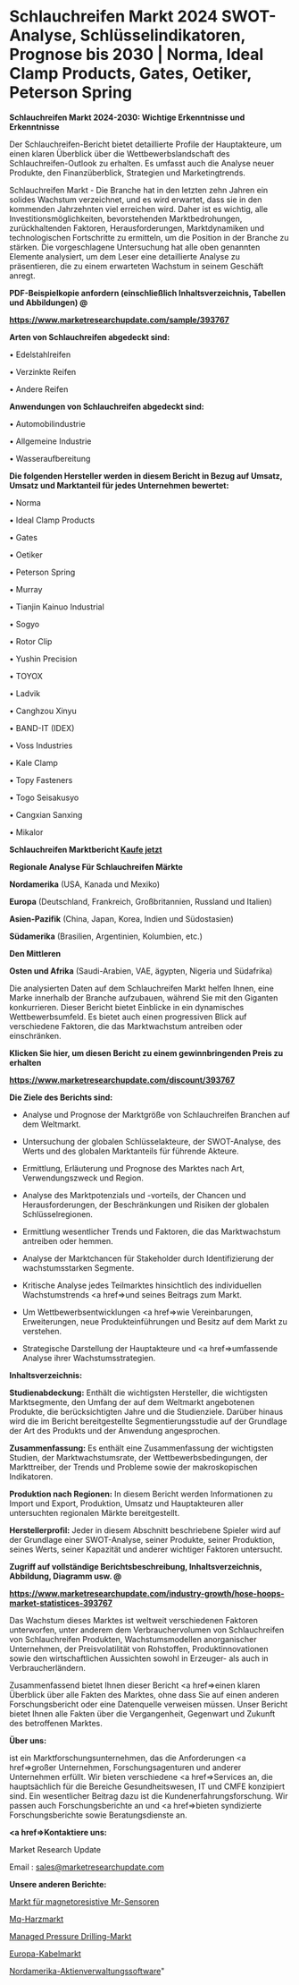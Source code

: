 # Schlauchreifen Markt 2024 SWOT-Analyse, Schlüsselindikatoren, Prognose bis 2030 | Norma, Ideal Clamp Products, Gates, Oetiker, Peterson Spring

<strong>Schlauchreifen Markt 2024-2030: Wichtige Erkenntnisse und Erkenntnisse</strong>

Der Schlauchreifen-Bericht bietet detaillierte Profile der Hauptakteure, um einen klaren Überblick über die Wettbewerbslandschaft des Schlauchreifen-Outlook zu erhalten. Es umfasst auch die Analyse neuer Produkte, den Finanzüberblick, Strategien und Marketingtrends.

Schlauchreifen Markt - Die Branche hat in den letzten zehn Jahren ein solides Wachstum verzeichnet, und es wird erwartet, dass sie in den kommenden Jahrzehnten viel erreichen wird. Daher ist es wichtig, alle Investitionsmöglichkeiten, bevorstehenden Marktbedrohungen, zurückhaltenden Faktoren, Herausforderungen, Marktdynamiken und technologischen Fortschritte zu ermitteln, um die Position in der Branche zu stärken. Die vorgeschlagene Untersuchung hat alle oben genannten Elemente analysiert, um dem Leser eine detaillierte Analyse zu präsentieren, die zu einem erwarteten Wachstum in seinem Geschäft anregt.



<strong><b>PDF-Beispielkopie anfordern (einschließlich Inhaltsverzeichnis, Tabellen und Abbildungen) @ </b></strong>

<strong><a href=https://www.marketresearchupdate.com/sample/393767>

<strong>https://www.marketresearchupdate.com/sample/393767</u></a></strong></strong>



<strong>Arten von Schlauchreifen abgedeckt sind:</strong>

• Edelstahlreifen

• Verzinkte Reifen

• Andere Reifen



<strong>Anwendungen von Schlauchreifen abgedeckt sind:</strong>

• Automobilindustrie

• Allgemeine Industrie

• Wasseraufbereitung



<strong>Die folgenden Hersteller werden in diesem Bericht in Bezug auf Umsatz, Umsatz und Marktanteil für jedes Unternehmen bewertet:</strong>

• Norma

• Ideal Clamp Products

• Gates

• Oetiker

• Peterson Spring

• Murray

• Tianjin Kainuo Industrial

• Sogyo

• Rotor Clip

• Yushin Precision

• TOYOX

• Ladvik

• Canghzou Xinyu

• BAND-IT (IDEX)

• Voss Industries

• Kale Clamp

• Topy Fasteners

• Togo Seisakusyo

• Cangxian Sanxing

• Mikalor



<strong>Schlauchreifen Marktbericht <a href=https://www.marketresearchupdate.com/buynow/393767>Kaufe jetzt</a></strong>



<strong>Regionale Analyse Für Schlauchreifen Märkte</strong>



<strong>Nordamerika</strong> (USA, Kanada und Mexiko)



<strong>Europa</strong> (Deutschland, Frankreich, Großbritannien, Russland und Italien)



<strong>Asien-Pazifik</strong> (China, Japan, Korea, Indien und Südostasien)



<strong>Südamerika</strong> (Brasilien, Argentinien, Kolumbien, etc.)



<strong>Den Mittleren</strong> 

<strong>Osten und Afrika</strong> (Saudi-Arabien, VAE, ägypten, Nigeria und Südafrika)

Die analysierten Daten auf dem Schlauchreifen Markt helfen Ihnen, eine Marke innerhalb der Branche aufzubauen, während Sie mit den Giganten konkurrieren. Dieser Bericht bietet Einblicke in ein dynamisches Wettbewerbsumfeld. Es bietet auch einen progressiven Blick auf verschiedene Faktoren, die das Marktwachstum antreiben oder einschränken.



<strong>Klicken Sie hier, um diesen Bericht zu einem gewinnbringenden Preis zu erhalten
</strong>

<strong><a href=https://www.marketresearchupdate.com/discount/393767>https://www.marketresearchupdate.com/discount/393767</b></u></strong></a>



<strong>Die Ziele des Berichts sind:</strong>

- Analyse und Prognose der Marktgröße von Schlauchreifen Branchen auf dem Weltmarkt.

- Untersuchung der globalen Schlüsselakteure, der SWOT-Analyse, des Werts und des globalen Marktanteils für führende Akteure.

- Ermittlung, Erläuterung und Prognose des Marktes nach Art, Verwendungszweck und Region.

- Analyse des Marktpotenzials und -vorteils, der Chancen und Herausforderungen, der Beschränkungen und Risiken der globalen Schlüsselregionen.

- Ermittlung wesentlicher Trends und Faktoren, die das Marktwachstum antreiben oder hemmen.

- Analyse der Marktchancen für Stakeholder durch Identifizierung der wachstumsstarken Segmente.

- Kritische Analyse jedes Teilmarktes hinsichtlich des individuellen Wachstumstrends <a href=>und</a> seines Beitrags zum Markt.

- Um Wettbewerbsentwicklungen <a href=>wie</a> Vereinbarungen, Erweiterungen, neue Produkteinführungen und Besitz auf dem Markt zu verstehen.

- Strategische Darstellung der Hauptakteure und <a href=>umfas</a>sende Analyse ihrer Wachstumsstrategien.



<strong>Inhaltsverzeichnis:</strong>



<strong>Studienabdeckung:</strong> Enthält die wichtigsten Hersteller, die wichtigsten Marktsegmente, den Umfang der auf dem Weltmarkt angebotenen Produkte, die berücksichtigten Jahre und die Studienziele. Darüber hinaus wird die im Bericht bereitgestellte Segmentierungsstudie auf der Grundlage der Art des Produkts und der Anwendung angesprochen.



<strong>Zusammenfassung:</strong> Es enthält eine Zusammenfassung der wichtigsten Studien, der Marktwachstumsrate, der Wettbewerbsbedingungen, der Markttreiber, der Trends und Probleme sowie der makroskopischen Indikatoren.



<strong>Produktion nach Regionen:</strong> In diesem Bericht werden Informationen zu Import und Export, Produktion, Umsatz und Hauptakteuren aller untersuchten regionalen Märkte bereitgestellt.



<strong>Herstellerprofil:</strong> Jeder in diesem Abschnitt beschriebene Spieler wird auf der Grundlage einer SWOT-Analyse, seiner Produkte, seiner Produktion, seines Werts, seiner Kapazität und anderer wichtiger Faktoren untersucht.



<strong><b>Zugriff auf vollständige Berichtsbeschreibung, Inhaltsverzeichnis, Abbildung, Diagramm usw. @ </b></strong>

<strong><a href=https://www.marketresearchupdate.com/industry-growth/hose-hoops-market-statistices-393767>https://www.marketresearchupdate.com/industry-growth/hose-hoops-market-statistices-393767</a></strong>

Das Wachstum dieses Marktes ist weltweit verschiedenen Faktoren unterworfen, unter anderem dem Verbrauchervolumen von Schlauchreifen von Schlauchreifen Produkten, Wachstumsmodellen anorganischer Unternehmen, der Preisvolatilität von Rohstoffen, Produktinnovationen sowie den wirtschaftlichen Aussichten sowohl in Erzeuger- als auch in Verbraucherländern.

Zusammenfassend bietet Ihnen dieser Bericht <a href=>einen</a> klaren Überblick über alle Fakten des Marktes, ohne dass Sie auf einen anderen Forschungsbericht oder eine Datenquelle verweisen müssen. Unser Bericht bietet Ihnen alle Fakten über die Vergangenheit, Gegenwart und Zukunft des betroffenen Marktes.



<strong>Über uns:</strong>

 ist ein Marktforschungsunternehmen, das die Anforderungen <a href=>großer</a> Unternehmen, Forschungsagenturen und anderer Unternehmen erfüllt. Wir bieten verschiedene <a href=>Services</a> an, die hauptsächlich für die Bereiche Gesundheitswesen, IT und CMFE konzipiert sind. Ein wesentlicher Beitrag dazu ist die Kundenerfahrungsforschung. Wir passen auch Forschungsberichte an und <a href=>bieten</a> syndizierte Forschungsberichte sowie Beratungsdienste an.



<strong><a href=>Kontaktiere uns:</a></strong>

Market Research Update

Email : sales@marketresearchupdate.com



<strong>Unsere anderen Berichte:</strong>

<a href=https://www.linkedin.com/pulse/magnetoresistive-mr-sensor-market-size-region>Markt für magnetoresistive Mr-Sensoren</a>

<a href=https://www.linkedin.com/pulse/mq-resin-market-outlooks-2023-size-players-cost>Mq-Harzmarkt</a>

<a href=https://www.linkedin.com/pulse/managed-pressure-drilling-market-size-share-outlook-growth>Managed Pressure Drilling-Markt</a>

<a href=https://www.linkedin.com/pulse/europe-cables-market-2023-huge-business-opportunities>Europa-Kabelmarkt</a>

<a href=https://www.linkedin.com/pulse/north-america-equity-management-software>Nordamerika-Aktienverwaltungssoftware</a>"
